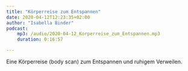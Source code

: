```yaml
---
title: "Körperreise zum Entspannen"
date: 2020-04-12T12:23:35+02:00
author: "Isabella Binder"
podcast:
    mp3: /audio/2020-04-12_Korperreise_zum_Entspannen.mp3
    duration: 0:16:57

---
```


Eine Körperreise (body scan) zum Entspannen und ruhigem Verweilen.
